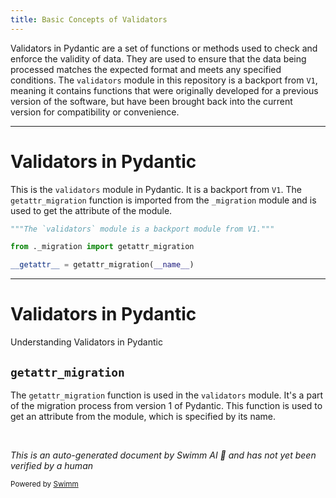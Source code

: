 ```yaml
---
title: Basic Concepts of Validators
---
```

Validators in Pydantic are a set of functions or methods used to check and enforce the validity of data. They are used to ensure that the data being processed matches the expected format and meets any specified conditions. The <SwmToken path="/pydantic/validators.py" pos="1:6:6" line-data="&quot;&quot;&quot;The `validators` module is a backport module from V1.&quot;&quot;&quot;">`validators`</SwmToken> module in this repository is a backport from <SwmToken path="/pydantic/validators.py" pos="1:21:21" line-data="&quot;&quot;&quot;The `validators` module is a backport module from V1.&quot;&quot;&quot;">`V1`</SwmToken>, meaning it contains functions that were originally developed for a previous version of the software, but have been brought back into the current version for compatibility or convenience.

<SwmSnippet path="/pydantic/validators.py" line="1">

---

# Validators in Pydantic

This is the <SwmToken path="/pydantic/validators.py" pos="1:6:6" line-data="&quot;&quot;&quot;The `validators` module is a backport module from V1.&quot;&quot;&quot;">`validators`</SwmToken> module in Pydantic. It is a backport from <SwmToken path="/pydantic/validators.py" pos="1:21:21" line-data="&quot;&quot;&quot;The `validators` module is a backport module from V1.&quot;&quot;&quot;">`V1`</SwmToken>. The <SwmToken path="/pydantic/validators.py" pos="3:7:7" line-data="from ._migration import getattr_migration">`getattr_migration`</SwmToken> function is imported from the <SwmToken path="/pydantic/validators.py" pos="3:3:3" line-data="from ._migration import getattr_migration">`_migration`</SwmToken> module and is used to get the attribute of the module.

```python
"""The `validators` module is a backport module from V1."""

from ._migration import getattr_migration

__getattr__ = getattr_migration(__name__)
```

---

</SwmSnippet>

# Validators in Pydantic

Understanding Validators in Pydantic

## <SwmToken path="/pydantic/validators.py" pos="3:7:7" line-data="from ._migration import getattr_migration">`getattr_migration`</SwmToken>

The <SwmToken path="/pydantic/validators.py" pos="3:7:7" line-data="from ._migration import getattr_migration">`getattr_migration`</SwmToken> function is used in the <SwmToken path="/pydantic/validators.py" pos="1:6:6" line-data="&quot;&quot;&quot;The `validators` module is a backport module from V1.&quot;&quot;&quot;">`validators`</SwmToken> module. It's a part of the migration process from version 1 of Pydantic. This function is used to get an attribute from the module, which is specified by its name.

&nbsp;

*This is an auto-generated document by Swimm AI 🌊 and has not yet been verified by a human*

<SwmMeta version="3.0.0" repo-id="Z2l0aHViJTNBJTNBREVNTy1weWRhbnRpYyUzQSUzQWdpbGFkbmF2b3Q=" repo-name="DEMO-pydantic"><sup>Powered by [Swimm](https://app.swimm.io/)</sup></SwmMeta>
